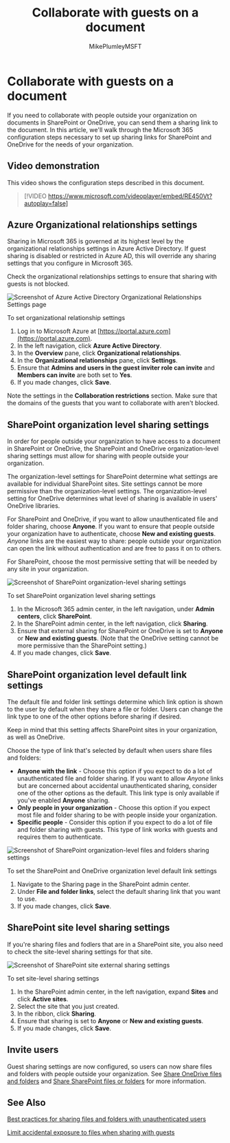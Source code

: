 ﻿---
title: "Collaborate with guests on a document"
ms.author: mikeplum
author: MikePlumleyMSFT
manager: pamgreen
audience: ITPro
ms.topic: article
ms.service: sharepoint-online
ms.collection: SPO_Content
localization_priority: Normal
f1.keywords: NOCSH
description: "Learn how to collaborate with guests on a document in SharePoint and OneDrive."
---

# Collaborate with guests on a document

If you need to collaborate with people outside your organization on documents in SharePoint or OneDrive, you can send them a sharing link to the document. In this article, we'll walk through the Microsoft 365 configuration steps necessary to set up sharing links for SharePoint and OneDrive for the needs of your organization.

## Video demonstration

This video shows the configuration steps described in this document.</br>

> [!VIDEO https://www.microsoft.com/videoplayer/embed/RE450Vt?autoplay=false]

## Azure Organizational relationships settings

Sharing in Microsoft 365 is governed at its highest level by the organizational relationships settings in Azure Active Directory. If guest sharing is disabled or restricted in Azure AD, this will override any sharing settings that you configure in Microsoft 365.

Check the organizational relationships settings to ensure that sharing with guests is not blocked.

![Screenshot of Azure Active Directory Organizational Relationships Settings page](media/azure-ad-organizational-relationships-settings.png)

To set organizational relationship settings

1. Log in to Microsoft Azure at [https://portal.azure.com](https://portal.azure.com).
2. In the left navigation, click **Azure Active Directory**.
3. In the **Overview** pane, click **Organizational relationships**.
4. In the **Organizational relationships** pane, click **Settings**.
5. Ensure that **Admins and users in the guest inviter role can invite** and **Members can invite** are both set to **Yes**.
6. If you made changes, click **Save**.

Note the settings in the **Collaboration restrictions** section. Make sure that the domains of the guests that you want to collaborate with aren't blocked.

## SharePoint organization level sharing settings

In order for people outside your organization to have access to a document in SharePoint or OneDrive, the SharePoint and OneDrive organization-level sharing settings must allow for sharing with people outside your organization.

The organization-level settings for SharePoint determine what settings are available for individual SharePoint sites. Site settings cannot be more permissive than the organization-level settings. The organization-level setting for OneDrive determines what level of sharing is available in users' OneDrive libraries.

For SharePoint and OneDrive, if you want to allow unauthenticated file and folder sharing, choose **Anyone**. If you want to ensure that people outside your organization have to authenticate, choose **New and existing guests**. *Anyone* links are the easiest way to share: people outside your organization can open the link without authentication and are free to pass it on to others.

For SharePoint, choose the most permissive setting that will be needed by any site in your organization.

![Screenshot of SharePoint organization-level sharing settings](media/sharepoint-organization-external-sharing-controls.png)


To set SharePoint organization level sharing settings

1. In the Microsoft 365 admin center, in the left navigation, under **Admin centers**, click **SharePoint**.
2. In the SharePoint admin center, in the left navigation, click **Sharing**.
3. Ensure that external sharing for SharePoint or OneDrive is set to **Anyone** or **New and existing guests**. (Note that the OneDrive setting cannot be more permissive than the SharePoint setting.)
4. If you made changes, click **Save**.

## SharePoint organization level default link settings

The default file and folder link settings determine which link option is shown to the user by default when they share a file or folder. Users can change the link type to one of the other options before sharing if desired.

Keep in mind that this setting affects SharePoint sites in your organization, as well as OneDrive.

Choose the type of link that's selected by default when users share files and folders:

- **Anyone with the link** - Choose this option if you expect to do a lot of unauthenticated file and folder sharing. If you want to allow *Anyone* links but are concerned about accidental unauthenticated sharing, consider one of the other options as the default. This link type is only available if you've enabled **Anyone** sharing.
- **Only people in your organization** - Choose this option if you expect most file and folder sharing to be with people inside your organization.
- **Specific people** - Consider this option if you expect to do a lot of file and folder sharing with guests. This type of link works with guests and requires them to authenticate.
 
![Screenshot of SharePoint organization-level files and folders sharing settings](media/sharepoint-organization-files-folders-sharing-settings.png)


To set the SharePoint and OneDrive organization level default link settings

1. Navigate to the Sharing page in the SharePoint admin center.
2. Under **File and folder links**, select the default sharing link that you want to use.
3. If you made changes, click **Save**.

## SharePoint site level sharing settings

If you're sharing files and fodlers that are in a SharePoint site, you also need to check the site-level sharing settings for that site.

![Screenshot of SharePoint site external sharing settings](media/sharepoint-site-external-sharing-settings.png)

To set site-level sharing settings
1. In the SharePoint admin center, in the left navigation, expand **Sites** and click **Active sites**.
2. Select the site that you just created.
3. In the ribbon, click **Sharing**.
4. Ensure that sharing is set to **Anyone** or **New and existing guests**.
5. If you made changes, click **Save**.

## Invite users

Guest sharing settings are now configured, so users can now share files and folders with people outside your organization. See [Share OneDrive files and folders](https://support.office.com/article/9fcc2f7d-de0c-4cec-93b0-a82024800c07) and [Share SharePoint files or folders](https://support.office.com/article/1fe37332-0f9a-4719-970e-d2578da4941c) for more information.

## See Also

[Best practices for sharing files and folders with unauthenticated users](best-practices-anonymous-sharing.md)

[Limit accidental exposure to files when sharing with guests](sharing-limit-accidental-exposure.md)